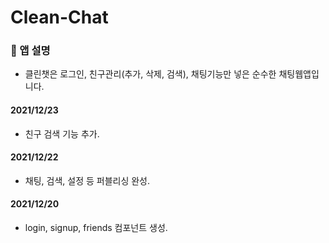 # Clean-Chat

### 🔎 앱 설명
- 클린챗은 로그인, 친구관리(추가, 삭제, 검색), 채팅기능만 넣은 순수한 채팅웹앱입니다.

#### 2021/12/23
- 친구 검색 기능 추가.

#### 2021/12/22
- 채팅, 검색, 설정 등 퍼블리싱 완성.

#### 2021/12/20
- login, signup, friends 컴포넌트 생성.
